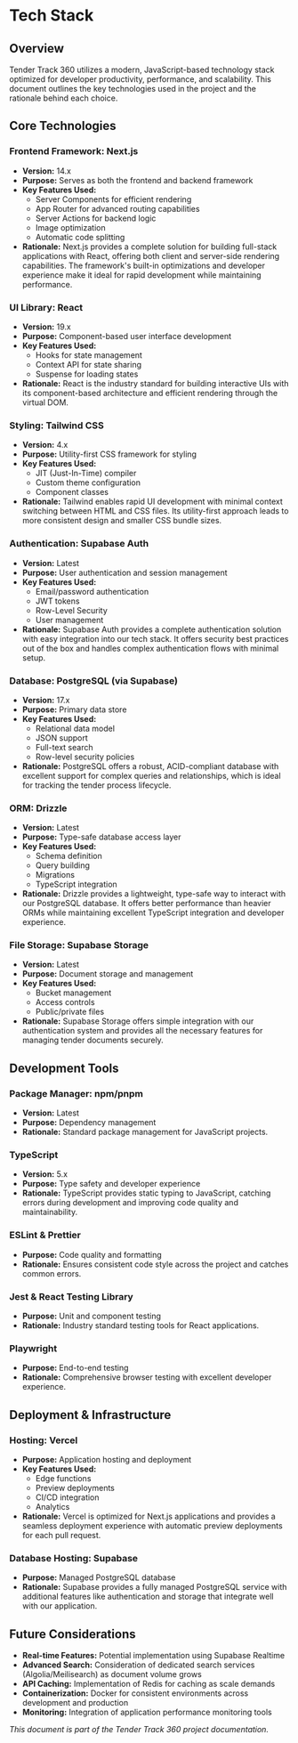 # Tech Stack

## Overview
Tender Track 360 utilizes a modern, JavaScript-based technology stack optimized for developer productivity, performance, and scalability. This document outlines the key technologies used in the project and the rationale behind each choice.

## Core Technologies

### Frontend Framework: Next.js
- **Version:** 14.x
- **Purpose:** Serves as both the frontend and backend framework
- **Key Features Used:**
  - Server Components for efficient rendering
  - App Router for advanced routing capabilities
  - Server Actions for backend logic
  - Image optimization
  - Automatic code splitting
- **Rationale:** Next.js provides a complete solution for building full-stack applications with React, offering both client and server-side rendering capabilities. The framework's built-in optimizations and developer experience make it ideal for rapid development while maintaining performance.

### UI Library: React
- **Version:** 19.x
- **Purpose:** Component-based user interface development
- **Key Features Used:**
  - Hooks for state management
  - Context API for state sharing
  - Suspense for loading states
- **Rationale:** React is the industry standard for building interactive UIs with its component-based architecture and efficient rendering through the virtual DOM.

### Styling: Tailwind CSS
- **Version:** 4.x
- **Purpose:** Utility-first CSS framework for styling
- **Key Features Used:**
  - JIT (Just-In-Time) compiler
  - Custom theme configuration
  - Component classes
- **Rationale:** Tailwind enables rapid UI development with minimal context switching between HTML and CSS files. Its utility-first approach leads to more consistent design and smaller CSS bundle sizes.

### Authentication: Supabase Auth
- **Version:** Latest
- **Purpose:** User authentication and session management
- **Key Features Used:**
  - Email/password authentication
  - JWT tokens
  - Row-Level Security
  - User management
- **Rationale:** Supabase Auth provides a complete authentication solution with easy integration into our tech stack. It offers security best practices out of the box and handles complex authentication flows with minimal setup.

### Database: PostgreSQL (via Supabase)
- **Version:** 17.x
- **Purpose:** Primary data store
- **Key Features Used:**
  - Relational data model
  - JSON support
  - Full-text search
  - Row-level security policies
- **Rationale:** PostgreSQL offers a robust, ACID-compliant database with excellent support for complex queries and relationships, which is ideal for tracking the tender process lifecycle.

### ORM: Drizzle
- **Version:** Latest
- **Purpose:** Type-safe database access layer
- **Key Features Used:**
  - Schema definition
  - Query building
  - Migrations
  - TypeScript integration
- **Rationale:** Drizzle provides a lightweight, type-safe way to interact with our PostgreSQL database. It offers better performance than heavier ORMs while maintaining excellent TypeScript integration and developer experience.

### File Storage: Supabase Storage
- **Version:** Latest
- **Purpose:** Document storage and management
- **Key Features Used:**
  - Bucket management
  - Access controls
  - Public/private files
- **Rationale:** Supabase Storage offers simple integration with our authentication system and provides all the necessary features for managing tender documents securely.

## Development Tools

### Package Manager: npm/pnpm
- **Version:** Latest
- **Purpose:** Dependency management
- **Rationale:** Standard package management for JavaScript projects.

### TypeScript
- **Version:** 5.x
- **Purpose:** Type safety and developer experience
- **Rationale:** TypeScript provides static typing to JavaScript, catching errors during development and improving code quality and maintainability.

### ESLint & Prettier
- **Purpose:** Code quality and formatting
- **Rationale:** Ensures consistent code style across the project and catches common errors.

### Jest & React Testing Library
- **Purpose:** Unit and component testing
- **Rationale:** Industry standard testing tools for React applications.

### Playwright
- **Purpose:** End-to-end testing
- **Rationale:** Comprehensive browser testing with excellent developer experience.

## Deployment & Infrastructure

### Hosting: Vercel
- **Purpose:** Application hosting and deployment
- **Key Features Used:**
  - Edge functions
  - Preview deployments
  - CI/CD integration
  - Analytics
- **Rationale:** Vercel is optimized for Next.js applications and provides a seamless deployment experience with automatic preview deployments for each pull request.

### Database Hosting: Supabase
- **Purpose:** Managed PostgreSQL database
- **Rationale:** Supabase provides a fully managed PostgreSQL service with additional features like authentication and storage that integrate well with our application.

## Future Considerations

- **Real-time Features:** Potential implementation using Supabase Realtime
- **Advanced Search:** Consideration of dedicated search services (Algolia/Meilisearch) as document volume grows
- **API Caching:** Implementation of Redis for caching as scale demands
- **Containerization:** Docker for consistent environments across development and production
- **Monitoring:** Integration of application performance monitoring tools

*This document is part of the Tender Track 360 project documentation.*